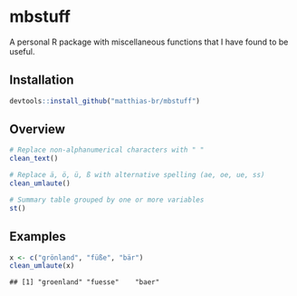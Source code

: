 
# mbstuff

A personal R package with miscellaneous functions that I have found to
be useful.

## Installation

``` r
devtools::install_github("matthias-br/mbstuff")
```

## Overview

``` r
# Replace non-alphanumerical characters with " "
clean_text()

# Replace ä, ö, ü, ß with alternative spelling (ae, oe, ue, ss)
clean_umlaute()

# Summary table grouped by one or more variables
st()
```

## Examples

``` r
x <- c("grönland", "füße", "bär")
clean_umlaute(x)
```

    ## [1] "groenland" "fuesse"    "baer"
